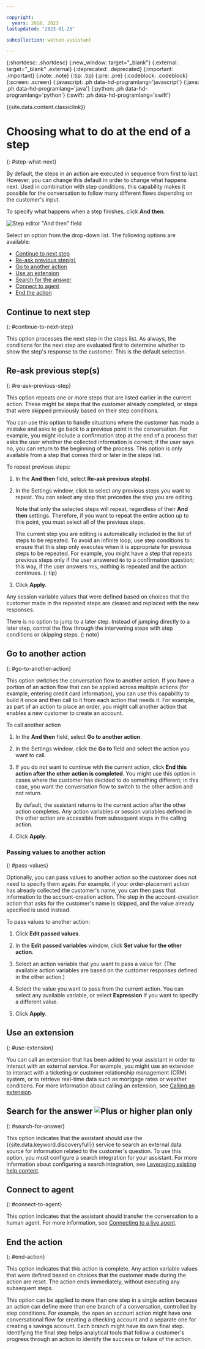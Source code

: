 ```yaml
---

copyright:
  years: 2018, 2023
lastupdated: "2023-01-25"

subcollection: watson-assistant

---
```


{:shortdesc: .shortdesc}
{:new_window: target="_blank"}
{:external: target="_blank" .external}
{:deprecated: .deprecated}
{:important: .important}
{:note: .note}
{:tip: .tip}
{:pre: .pre}
{:codeblock: .codeblock}
{:screen: .screen}
{:javascript: .ph data-hd-programlang='javascript'}
{:java: .ph data-hd-programlang='java'}
{:python: .ph data-hd-programlang='python'}
{:swift: .ph data-hd-programlang='swift'}

{{site.data.content.classiclink}}

# Choosing what to do at the end of a step
{: #step-what-next}

By default, the steps in an action are executed in sequence from first to last. However, you can change this default in order to change what happens next. Used in combination with step conditions, this capability makes it possible for the conversation to follow many different flows depending on the customer's input.

To specify what happens when a step finishes, click **And then**.

![Step editor "And then" field](images/step-and-then.png)

Select an option from the drop-down list. The following options are available:

- [Continue to next step](#continue-to-next-step)
- [Re-ask previous step(s)](#re-ask-previous-step)
- [Go to another action](#go-to-another-action)
- [Use an extension](#use-extension)
- [Search for the answer](#search-for-answer)
- [Connect to agent](#connect-to-agent)
- [End the action](#end-action)

## Continue to next step
{: #continue-to-next-step}

This option processes the next step in the steps list. As always, the conditions for the next step are evaluated first to determine whether to show the step's response to the customer. This is the default selection.

## Re-ask previous step(s)
{: #re-ask-previous-step}

This option repeats one or more steps that are listed earlier in the current action. These might be steps that the customer already completed, or steps that were skipped previously based on their step conditions.

You can use this option to handle situations where the customer has made a mistake and asks to go back to a previous point in the conversation. For example, you might include a confirmation step at the end of a process that asks the user whether the collected information is correct; if the user says no, you can return to the beginning of the process. This option is only available from a step that comes third or later in the steps list.

To repeat previous steps:

1. In the **And then** field, select **Re-ask previous step(s)**.

1. In the Settings window, click to select any previous steps you want to repeat. You can select any step that precedes the step you are editing.

    Note that only the selected steps will repeat, regardless of their **And then** settings. Therefore, if you want to repeat the entire action up to this point, you must select all of the previous steps.

    The current step you are editing is automatically included in the list of steps to be repeated. To avoid an infinite loop, use step conditions to ensure that this step only executes when it is appropriate for previous steps to be repeated. For example, you might have a step that repeats previous steps only if the user answered `No` to a confirmation question; this way, if the user answers `Yes`, nothing is repeated and the action continues.
    {: tip}

1. Click **Apply**.

Any session variable values that were defined based on choices that the customer made in the repeated steps are cleared and replaced with the new responses.

There is no option to jump to a later step. Instead of jumping directly to a later step, control the flow through the intervening steps with step conditions or skipping steps.
{: note}

## Go to another action
{: #go-to-another-action}

This option switches the conversation flow to another action. If you have a portion of an action flow that can be applied across multiple actions (for example, entering credit card information), you can use this capability to build it once and then call to it from each action that needs it. For example, as part of an action to place an order, you might call another action that enables a new customer to create an account.

To call another action

1. In the **And then** field, select **Go to another action**.

1. In the Settings window, click the **Go to** field and select the action you want to call.

1. If you do not want to continue with the current action, click **End this action after the other action is completed**. You might use this option in cases where the customer has decided to do something different; in this case, you want the conversation flow to switch to the other action and not return.

    By default, the assistant returns to the current action after the other action completes. Any action variables or session variables defined in the other action are accessible from subsequent steps in the calling action.

1. Click **Apply**.

### Passing values to another action
{: #pass-values}

Optionally, you can pass values to another action so the customer does not need to specify them again. For example, if your order-placement action has already collected the customer's name, you can then pass that information to the account-creation action. The step in the account-creation action that asks for the customer's name is skipped, and the value already specified is used instead.

To pass values to another action:

1. Click **Edit passed values**.

1. In the **Edit passed variables** window, click **Set value for the other action**.

1. Select an action variable that you want to pass a value for. (The available action variables are based on the customer responses defined in the other action.)

1. Select the value you want to pass from the current action. You can select any available variable, or select **Expression** if you want to specify a different value.

1. Click **Apply**.

## Use an extension
{: #use-extension}

You can call an extension that has been added to your assistant in order to interact with an external service. For example, you might use an extension to interact with a ticketing or customer relationship management (CRM) system, or to retrieve real-time data such as mortgage rates or weather conditions. For more information about calling an extension, see [Calling an extension](/docs/watson-assistant?topic=watson-assistant-call-extension).

## Search for the answer ![Plus or higher plan only](images/plus.png)
{: #search-for-answer}

This option indicates that the assistant should use the {{site.data.keyword.discoveryfull}} service to search an external data source for information related to the customer's question. To use this option, you must configure a search integration for your assistant. For more information about configuring a search integration, see [Leveraging existing help content](/docs/watson-assistant?topic=watson-assistant-search-add).

## Connect to agent
{: #connect-to-agent}

This option indicates that the assistant should transfer the conversation to a human agent. For more information, see [Connecting to a live agent](/docs/watson-assistant?topic=watson-assistant-human-agent).

## End the action
{: #end-action}

This option indicates that this action is complete. Any action variable values that were defined based on choices that the customer made during the action are reset. The action ends immediately, without executing any subsequent steps.

This option can be applied to more than one step in a single action because an action can define more than one branch of a conversation, controlled by step conditions. For example, the open an account action might have one conversational flow for creating a checking account and a separate one for creating a savings account. Each branch might have its own final step. Identifying the final step helps analytical tools that follow a customer's progress through an action to identify the success or failure of the action.
